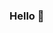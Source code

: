 ### Hello 👋  
<!--
**mini-xi/mini-xi** is a ✨ _special_ ✨ repository because its `README.md` (this file) appears on your GitHub profile. 
 
Here are some ideas to get you started:

- 🔭 I’m currently working on ... 
- 🌱 I’m currently learning ...
- 👯 I’m looking to collaborate on ...
- 🤔 I’m looking for help with ...
- 💬 Ask me about ...
- 📫 How to reach me: ...  
- 😄 Pronouns: ... 
- ⚡ Fun fact: ...
-->
